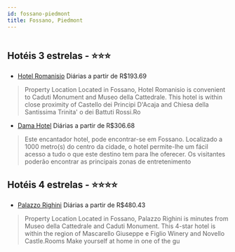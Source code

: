 ```yaml
---
id: fossano-piedmont
title: Fossano, Piedmont
---
```


<center><img src="https://assets.cosmos-data.com/1/003bada8907b05d018e9855ac86dad91/495175.jpg" alt="" /></center>


## Hotéis 3 estrelas - ⭐️⭐️⭐️

-    [Hotel Romanisio](https://www.hurb.com/hoteis/fossano/hotel-romanisio-JNP-JP407525?cmp=18055) Diárias a partir de R$193.69
   > Property Location Located in Fossano, Hotel Romanisio is convenient to Caduti Monument and Museo della Cattedrale.  This hotel is within close proximity of Castello dei Principi D&apos;Acaja and Chiesa della Santissima Trinita&apos; o dei Battuti Rossi.Ro
-    [Dama Hotel](https://www.hurb.com/hoteis/fossano/dama-hotel-JNP-JP104539?cmp=18055) Diárias a partir de R$306.68
   > Este encantador hotel, pode encontrar-se em Fossano. Localizado a 1000 metro(s) do centro da cidade, o hotel permite-lhe um fácil acesso a tudo o que este destino tem para lhe oferecer. Os visitantes poderão encontrar as principais zonas de entretenimento

## Hotéis 4 estrelas - ⭐️⭐️⭐️⭐️

-    [Palazzo Righini](https://www.hurb.com/hoteis/fossano/palazzo-righini-JNP-JP844302?cmp=18055) Diárias a partir de R$480.43
   > Property Location Located in Fossano, Palazzo Righini is minutes from Museo della Cattedrale and Caduti Monument. This 4-star hotel is within the region of Mascarello Giuseppe e Figlio Winery and Novello Castle.Rooms Make yourself at home in one of the gu

